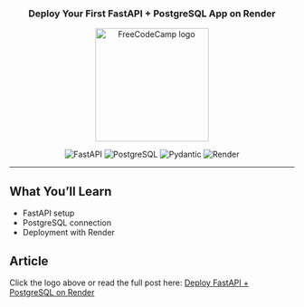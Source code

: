<h3 align="center">Deploy Your First FastAPI + PostgreSQL App on Render</h3>

<p align="center">
  <a href="https://www.freecodecamp.org/news/your-article-slug">
    <img src="https://cdn.freecodecamp.org/platform/universal/fcc_primary.svg" width="200" alt="FreeCodeCamp logo">
  </a>
</p>

<p align="center">
  <img src="https://img.shields.io/badge/FastAPI-0.110.0-009688?style=flat&logo=fastapi&logoColor=white" alt="FastAPI">
  <img src="https://img.shields.io/badge/PostgreSQL-15.0-336791?style=flat&logo=postgresql&logoColor=white" alt="PostgreSQL">
  <img src="https://img.shields.io/badge/Pydantic-2.0-E92063?style=flat&logo=pydantic&logoColor=white" alt="Pydantic">
  <img src="https://img.shields.io/badge/Deployed%20on-Render-000000?style=flat&logo=render&logoColor=white" alt="Render">
</p>

---

## What You’ll Learn

- FastAPI setup
- PostgreSQL connection
- Deployment with Render


## Article

Click the logo above or read the full post here: [Deploy FastAPI + PostgreSQL on Render](https://www.freecodecamp.org/news/your-article-slug)

